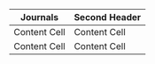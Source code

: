 |    Journals   | Second Header |
| ------------- | ------------- |
| Content Cell  | Content Cell  |
| Content Cell  | Content Cell  |
